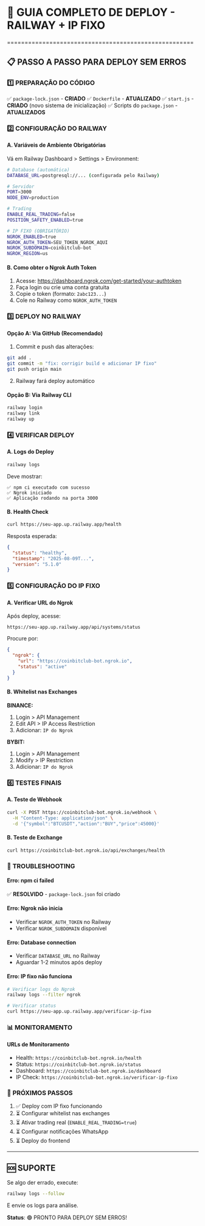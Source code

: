 # 🚀 GUIA COMPLETO DE DEPLOY - RAILWAY + IP FIXO
=====================================================

## 📋 PASSO A PASSO PARA DEPLOY SEM ERROS

### 1️⃣ **PREPARAÇÃO DO CÓDIGO**

✅ `package-lock.json` - **CRIADO**
✅ `Dockerfile` - **ATUALIZADO**
✅ `start.js` - **CRIADO** (novo sistema de inicialização)
✅ Scripts do `package.json` - **ATUALIZADOS**

### 2️⃣ **CONFIGURAÇÃO DO RAILWAY**

#### **A. Variáveis de Ambiente Obrigatórias**

Vá em Railway Dashboard > Settings > Environment:

```bash
# Database (automática)
DATABASE_URL=postgresql://... (configurada pelo Railway)

# Servidor
PORT=3000
NODE_ENV=production

# Trading
ENABLE_REAL_TRADING=false
POSITION_SAFETY_ENABLED=true

# IP FIXO (OBRIGATÓRIO)
NGROK_ENABLED=true
NGROK_AUTH_TOKEN=SEU_TOKEN_NGROK_AQUI
NGROK_SUBDOMAIN=coinbitclub-bot
NGROK_REGION=us
```

#### **B. Como obter o Ngrok Auth Token**

1. Acesse: https://dashboard.ngrok.com/get-started/your-authtoken
2. Faça login ou crie uma conta gratuita
3. Copie o token (formato: `2abc123...`)
4. Cole no Railway como `NGROK_AUTH_TOKEN`

### 3️⃣ **DEPLOY NO RAILWAY**

#### **Opção A: Via GitHub (Recomendado)**

1. Commit e push das alterações:
```bash
git add .
git commit -m "fix: corrigir build e adicionar IP fixo"
git push origin main
```

2. Railway fará deploy automático

#### **Opção B: Via Railway CLI**

```bash
railway login
railway link
railway up
```

### 4️⃣ **VERIFICAR DEPLOY**

#### **A. Logs do Deploy**
```bash
railway logs
```

Deve mostrar:
```
✅ npm ci executado com sucesso
✅ Ngrok iniciado
✅ Aplicação rodando na porta 3000
```

#### **B. Health Check**
```bash
curl https://seu-app.up.railway.app/health
```

Resposta esperada:
```json
{
  "status": "healthy",
  "timestamp": "2025-08-09T...",
  "version": "5.1.0"
}
```

### 5️⃣ **CONFIGURAÇÃO DO IP FIXO**

#### **A. Verificar URL do Ngrok**

Após deploy, acesse:
```
https://seu-app.up.railway.app/api/systems/status
```

Procure por:
```json
{
  "ngrok": {
    "url": "https://coinbitclub-bot.ngrok.io",
    "status": "active"
  }
}
```

#### **B. Whitelist nas Exchanges**

**BINANCE:**
1. Login > API Management
2. Edit API > IP Access Restriction
3. Adicionar: `IP do Ngrok`

**BYBIT:**
1. Login > API Management  
2. Modify > IP Restriction
3. Adicionar: `IP do Ngrok`

### 6️⃣ **TESTES FINAIS**

#### **A. Teste de Webhook**
```bash
curl -X POST https://coinbitclub-bot.ngrok.io/webhook \
  -H "Content-Type: application/json" \
  -d '{"symbol":"BTCUSDT","action":"BUY","price":45000}'
```

#### **B. Teste de Exchange**
```bash
curl https://coinbitclub-bot.ngrok.io/api/exchanges/health
```

### 🔧 **TROUBLESHOOTING**

#### **Erro: npm ci failed**
✅ **RESOLVIDO** - `package-lock.json` foi criado

#### **Erro: Ngrok não inicia**
- Verificar `NGROK_AUTH_TOKEN` no Railway
- Verificar `NGROK_SUBDOMAIN` disponível

#### **Erro: Database connection**
- Verificar `DATABASE_URL` no Railway
- Aguardar 1-2 minutos após deploy

#### **Erro: IP fixo não funciona**
```bash
# Verificar logs do Ngrok
railway logs --filter ngrok

# Verificar status
curl https://seu-app.up.railway.app/verificar-ip-fixo
```

### 📊 **MONITORAMENTO**

#### **URLs de Monitoramento**
- Health: `https://coinbitclub-bot.ngrok.io/health`
- Status: `https://coinbitclub-bot.ngrok.io/status`
- Dashboard: `https://coinbitclub-bot.ngrok.io/dashboard`
- IP Check: `https://coinbitclub-bot.ngrok.io/verificar-ip-fixo`

### 🎯 **PRÓXIMOS PASSOS**

1. ✅ Deploy com IP fixo funcionando
2. ⏳ Configurar whitelist nas exchanges
3. ⏳ Ativar trading real (`ENABLE_REAL_TRADING=true`)
4. ⏳ Configurar notificações WhatsApp
5. ⏳ Deploy do frontend

---

## 🆘 **SUPORTE**

Se algo der errado, execute:
```bash
railway logs --follow
```

E envie os logs para análise.

**Status**: 🟢 PRONTO PARA DEPLOY SEM ERROS!
